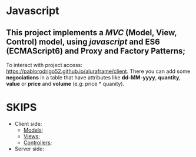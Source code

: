 # Javascript 

## This project implements a _MVC_ (Model, View, Control) model, using *javascript* and ES6 (ECMAScript6) and Proxy and Factory Patterns;

To interact with project access: https://pablorodrigo52.github.io/aluraframe/client. There you can add some **negociations** in a table that have attributes like **dd-MM-yyyy**, **quantity**, **value** or **price** and **volume** (e.g: price * quanity).

# SKIPS
- Client side:
    - [Models](https://github.com/pablorodrigo52/aluraframe/tree/master/client/js/app/models);
    - [Views](https://github.com/pablorodrigo52/aluraframe/tree/master/client/js/app/views);
    - [Controllers](https://github.com/pablorodrigo52/aluraframe/tree/master/client/js/app/controllers);
- Server side:



